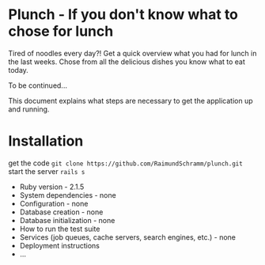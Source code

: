 # Plunch - If you don't know what to chose for lunch

Tired of noodles every day?!
Get a quick overview what you had for lunch in the last weeks.
Chose from all the delicious dishes you know what to eat today.

To be continued...

This document explains what steps are necessary to get the
application up and running.

# Installation
get the code `git clone https://github.com/RaimundSchramm/plunch.git`
start the server `rails s`

* Ruby version - 2.1.5
* System dependencies - none
* Configuration - none
* Database creation - none
* Database initialization - none
* How to run the test suite
* Services (job queues, cache servers, search engines, etc.) - none
* Deployment instructions
* ...
